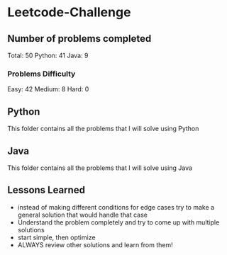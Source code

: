 # Leetcode-Challenge

## Number of problems completed
Total: 50
Python: 41
Java: 9

### Problems Difficulty
Easy: 42
Medium: 8
Hard: 0

## Python
This folder contains all the problems that I will solve using Python

## Java
This folder contains all the problems that I will solve using Java

## Lessons Learned

* instead of making different conditions for edge cases try to make a general solution that would handle that case
* Understand the problem completely and try to come up with multiple solutions  
* start simple, then optimize  
* ALWAYS review other solutions and learn from them!  
